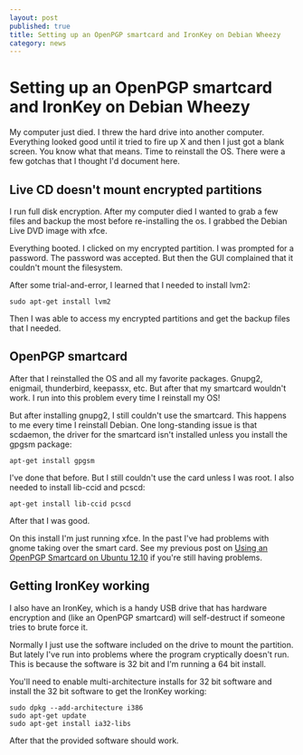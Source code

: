 ```yaml
---
layout: post
published: true
title: Setting up an OpenPGP smartcard and IronKey on Debian Wheezy
category: news
---
```


Setting up an OpenPGP smartcard and IronKey on Debian Wheezy
============================================================

My computer just died.  I threw the hard drive into another computer.
Everything looked good until it tried to fire up X and then I just got
a blank screen.  You know what that means.  Time to reinstall the OS.
There were a few gotchas that I thought I'd document here.

Live CD doesn't mount encrypted partitions
------------------------------------------

I run full disk encryption.  After my computer died I wanted to grab a
few files and backup the most  before re-installing the os.  I grabbed
the Debian Live DVD image with xfce.

Everything booted.  I clicked on my encrypted partition.  I was
prompted for a password.  The password was accepted.  But then the GUI
complained that it couldn't mount the filesystem.

After some trial-and-error, I learned that I needed to install lvm2:

    sudo apt-get install lvm2

Then I was able to access my encrypted partitions and get the
backup files that I needed.

OpenPGP smartcard
-----------------

After that I reinstalled the OS and all my favorite packages.  Gnupg2,
enigmail, thunderbird, keepassx, etc.  But after that my smartcard
wouldn't work.  I run into this problem every time I reinstall my OS!

But after installing gnupg2, I still couldn't use the smartcard.
This happens to me every time I reinstall Debian.  One long-standing
issue is that scdaemon, the driver for the smartcard isn't installed
unless you install the gpgsm package:

    apt-get install gpgsm

I've done that before.  But I still couldn't use the card unless I was
root.  I also needed to install lib-ccid and pcscd:

    apt-get install lib-ccid pcscd

After that I was good.

On this install I'm just running xfce.  In the past I've had problems
with gnome taking over the smart card.  See my previous post on [Using
an OpenPGP Smartcard on Ubuntu
12.10](./using-openpgp-smartcard-on-ubuntu-12-10) if you're still
having problems.

Getting IronKey working
-----------------------

I also have an IronKey, which is a handy USB drive that has hardware
encryption and (like an OpenPGP smartcard) will self-destruct if
someone tries to brute force it.

Normally I just use the software included on the drive to mount the
partition.  But lately I've run into problems where the program
cryptically doesn't run.  This is because the software is 32 bit and
I'm running a 64 bit install.

You'll need to enable multi-architecture installs for 32 bit software and
install the 32 bit software to get the IronKey working:

    sudo dpkg --add-architecture i386
    sudo apt-get update
    sudo apt-get install ia32-libs

After that the provided software should work.